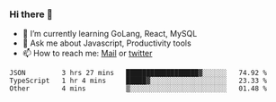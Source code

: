 ### Hi there 👋

- 🌱 I’m currently learning GoLang, React, MySQL
- 💬 Ask me about Javascript, Productivity tools 
- 📫 How to reach me: [Mail](mailto:kvaishak47@gmail.com) or [twitter](https://twitter.com/kvaish4k)

<!--START_SECTION:waka-->
```text
JSON         3 hrs 27 mins   ██████████████████▓░░░░░░   74.92 % 
TypeScript   1 hr 4 mins     █████▓░░░░░░░░░░░░░░░░░░░   23.33 % 
Other        4 mins          ▒░░░░░░░░░░░░░░░░░░░░░░░░   01.48 % 
```
<!--END_SECTION:waka-->
